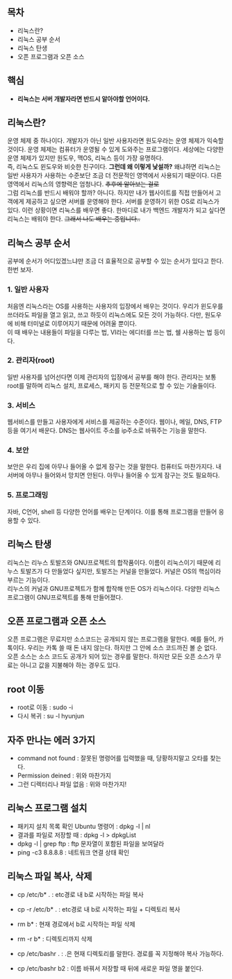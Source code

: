 ## 목차 
- 리눅스란?
- 리눅스 공부 순서
- 리눅스 탄생
- 오픈 프로그램과 오픈 소스

## 핵심
- **리눅스는 서버 개발자라면 반드시 알아야할 언어이다.**

## 리눅스란? 
운영 체제 중 하나이다. 개발자가 아닌 일반 사용자라면 원도우라는 운영 체제가 익숙할 것이다. 운영 체제는 컴퓨터가 운영될 수 있게 도와주는 프로그램이다. 세상에는 다양한 운영 체제가 있지만 원도우, 맥OS, 리눅스 등이 가장 유명하다.<br>
즉, 리눅스도 윈도우와 비슷한 친구이다. **그런데 왜 이렇게 낯설까?** 왜냐하면 리눅스는 일반 사용자가 사용하는 수준보단 조금 더 전문적인 영역에서 사용되기 때문이다. 다른 영역에서 리눅스의 영향력은 엄청나다. ~~추후에 알아보는 걸로~~<br>
그럼 리눅스를 반드시 배워야 할까? 아니다. 하지만 내가 웹사이트를 직접 만들어서 고객에게 제공하고 싶으면 서버를 운영해야 한다. 서버를 운영하기 위한 OS로 리눅스가 있다. 이런 상황이면 리눅스를 배우면 좋다. 한마디로 내가 백엔드 개발자가 되고 싶다면 리눅스는 배워야 한다. ~~그래서 나도 배우는 중입니다..~~<br>

## 리눅스 공부 순서
공부에 순서가 어디있겠느냐만 조금 더 효율적으로 공부할 수 있는 순서가 있다고 한다. 한번 보자.
### 1. 일반 사용자
처음엔 리눅스라는 OS를 사용하는 사용자의 입장에서 배우는 것이다. 우리가 윈도우를 쓰더라도 파일을 열고 읽고, 쓰고 하듯이 리눅스에도 모든 것이 가능하다. 다만, 원도우에 비해 터미널로 이루어지기 때문에 어려울 뿐이다.<br>
이 때 배우는 내용들이 파일을 다루는 법, VI라는 에디터를 쓰는 법, 쉘 사용하는 법 등이다. 
### 2. 관리자(root)
일반 사용자를 넘어선다면 이제 관리자의 입장에서 공부를 해야 한다. 관리자는 보통 root를 말하며 리눅스 설치, 프로세스, 패키지 등 전문적으로 할 수 있는 기술들이다.  

### 3. 서비스 
웹서비스를 만들고 사용자에게 서비스를 제공하는 수준이다. 웹이나, 메일, DNS, FTP 등을 여기서 배운다. DNS는 웹사이트 주소를 ip주소로 바꿔주는 기능을 말한다. 

### 4. 보안
보안은 우리 집에 아무나 들어올 수 없게 잠구는 것을 말한다. 컴퓨터도 마찬가지다. 내 서버에 아무나 들어와서 망치면 안된다. 아무나 들어올 수 있게 잠구는 것도 필요하다. 

### 5. 프로그래밍
자바, C언어, shell 등 다양한 언어를 배우는 단계이다. 이를 통해 프로그램을 만들어 응용할 수 있다. 

## 리눅스 탄생
리눅스는 리누스 토발즈와 GNU프로젝트의 합작품이다. 이름이 리눅스이기 때문에 리누스 토발즈가 다 만들었다 싶지만, 토발즈는 커널을 만들었다. 커널은 OS의 핵심이라 부르는 기능이다.<br>
리누스의 커널과 GNU프로젝트가 함께 합작해 만든 OS가 리눅스이다. 다양한 리눅스 프로그램이 GNU프로젝트를 통해 만들어졌다. 

## 오픈 프로그램과 오픈 소스
오픈 프로그램은 무료지만 소스코드는 공개되지 않는 프로그램을 말한다. 예를 들어, 카톡이다. 우리는 카톡 쓸 때 돈 내지 않는다. 하지만 그 안에 소스 코드까진 볼 순 없다.<br>
오픈 소스는 소스 코드도 공개가 되어 있는 경우를 말한다. 하지만 모든 오픈 소스가 무료는 아니고 값을 지불해야 하는 경우도 있다.

## root 이동
- root로 이동 : sudo -i
- 다시 복귀 : su -l hyunjun

## 자주 만나는 에러 3가지
- command not found : 잘못된 명령어를 입력했을 때, 당황하지말고 오타를 찾는다.
- Permission deined : 위와 마찬가지
- 그런 디렉터리나 파일 없음 : 위와 마찬가지!

## 리눅스 프로그램 설치
- 패키지 설치 목록 확인 Ubuntu 명령어 : dpkg -l | nl
- 결과를 파일로 저장할 때 : dpkg -l > dpkgList
- dpkg -l | grep ftp : ftp 문자열이 포함된 파일을 보여달라
- ping -c3 8.8.8.8 : 네트워크 연결 상태 확인

## 리눅스 파일 복사, 삭제
- cp /etc/b* . : etc경로 내 b로 시작하는 파일 복사
- cp -r /etc/b* . : etc경로 내 b로 시작하는 파일 + 디렉토리 복사

- rm b* : 현재 경로에서 b로 시작하는 파일 삭제
- rm -r b* : 디렉토리까지 삭제
- cp /etc/bashr . : .은 현재 디렉토리를 말한다. 경로를 꼭 지정해야 복사 가능하다.
- cp /etc/bashr b2 : 이름 바꿔서 저장할 때 뒤에 새로운 파일 명을 붙인다.

